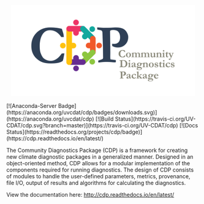<p align="center"><img src="./docs/source/cdp.png" width="480"></p>
[![Anaconda-Server Badge](https://anaconda.org/uvcdat/cdp/badges/downloads.svg)](https://anaconda.org/uvcdat/cdp)
[![Build Status](https://travis-ci.org/UV-CDAT/cdp.svg?branch=master)](https://travis-ci.org/UV-CDAT/cdp)
[![Docs Status](https://readthedocs.org/projects/cdp/badge)](https://cdp.readthedocs.io/en/latest/)


The Community Diagnostics Package (CDP) is a framework for creating new climate
diagnostic packages in a generalized manner. Designed in an object-oriented
method, CDP allows for a modular implementation of the components required for
running diagnostics. The design of CDP consists of modules to handle the
user-defined parameters, metrics, provenance, file I/O, output of results and
algorithms for calculating the diagnostics.

View the documentation here: http://cdp.readthedocs.io/en/latest/
